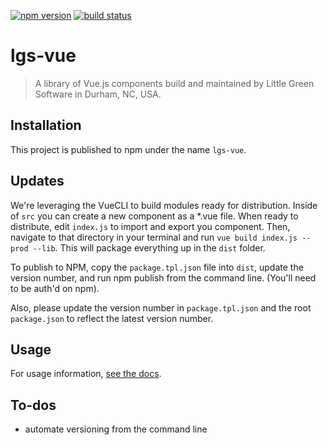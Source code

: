[![npm version](https://badge.fury.io/js/lgs-vue.svg)](https://www.npmjs.com/package/lgs-vue)
[![build status](https://travis-ci.org/littlegreensoftware/lgs-vue.svg?branch=master)](https://travis-ci.org/littlegreensoftware/lgs-vue)

# lgs-vue

> A library of Vue.js components build and maintained by Little Green Software in Durham, NC, USA.

## Installation

This project is published to npm under the name `lgs-vue`.

## Updates

We're leveraging the VueCLI to build modules ready for distribution. Inside of `src` you can create a new component as a *.vue file. When ready to distribute, edit `index.js` to import and export you component.
Then, navigate to that directory in your terminal and run `vue build index.js --prod --lib`. This will package everything up in the `dist` folder.

To publish to NPM, copy the `package.tpl.json` file into `dist`, update the version number, and run npm publish from the command line. (You'll need to be auth'd on npm).

Also, please update the version number in `package.tpl.json` and the root `package.json` to reflect the latest version number.

## Usage

For usage information, [see the docs](//github.com/littlegreensoftware/lgs-vue/wiki).

## To-dos

- automate versioning from the command line

